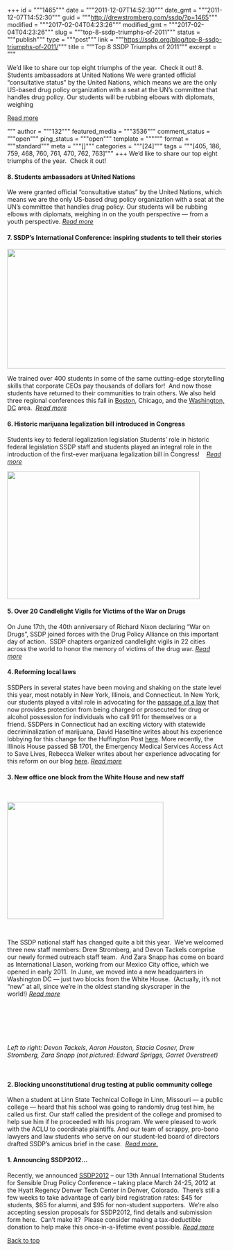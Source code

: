 +++
id = """1465"""
date = """2011-12-07T14:52:30"""
date_gmt = """2011-12-07T14:52:30"""
guid = """http://drewstromberg.com/ssdp/?p=1465"""
modified = """2017-02-04T04:23:26"""
modified_gmt = """2017-02-04T04:23:26"""
slug = """top-8-ssdp-triumphs-of-2011"""
status = """publish"""
type = """post"""
link = """https://ssdp.org/blog/top-8-ssdp-triumphs-of-2011/"""
title = """Top 8 SSDP Triumphs of 2011"""
excerpt = """<p>We&#8217;d like to share our top eight triumphs of the year.  Check it out! 8. Students ambassadors at United Nations We were granted official &#8220;consultative status&#8221; by the United Nations, which means we are the only US-based drug policy organization with a seat at the UN&#8217;s committee that handles drug policy. Our students will be rubbing elbows with diplomats, weighing</p>
<div class="h10"></div>
<p><a class="more-link2 flat" href="https://ssdp.org/blog/top-8-ssdp-triumphs-of-2011/">Read more</a></p>
"""
author = """132"""
featured_media = """3536"""
comment_status = """open"""
ping_status = """open"""
template = """"""
format = """standard"""
meta = """[]"""
categories = """[24]"""
tags = """[405, 186, 759, 468, 760, 761, 470, 762, 763]"""
+++
We&#8217;d like to share our top eight triumphs of the year.  Check it out!

<h4>8. Students ambassadors at United Nations</h4>

We were granted official &#8220;consultative status&#8221; by the United Nations, which means we are the only US-based drug policy organization with a seat at the UN&#8217;s committee that handles drug policy. Our students will be rubbing elbows with diplomats, weighing in on the youth perspective — from a youth perspective. <em><a href="http://ssdp.org/news/blog/ssdp-seeks-united-nations-status">Read more</a></em>

<h4>7. SSDP&#8217;s International Conference: inspiring students to tell their stories</h4>

<img src="http://ssdp.org/assets/images/blog/2011/December/2011-conf-emailbanner.jpg" alt="" width="555" height="276" />



We trained over 400 students in some of the same cutting-edge storytelling skills that corporate CEOs pay thousands of dollars for!  And now those students have returned to their communities to train others. We also held three regional conferences this fall in <a href="http://ssdp.org/news/blog/boston-university-hosts-2011-northeast-regional-conference">Boston</a>, Chicago, and the <a href="http://ssdp.org/news/blog/mid-atlantic-conference-huge-success">Washington, DC</a> area.  <a href="http://ssdp.org/news/blog/conference-comments"><em>Read more</em></a>

<h4>6. Historic marijuana legalization bill introduced in Congress</h4>

Students key to federal legalization legislation Students&#8217; role in historic federal legislation SSDP staff and students played an integral role in the introduction of the first-ever marijuana legalization bill in Congress!    <a href="http://ssdp.org/news/blog/action-alert-end-the-war-on-marijuana"><em>Read more</em></a>



<img class="alignright" src="http://ssdp.org/assets/images/blog/2011/December/black-and-white-nmdw-sign.jpg" alt="" width="444" height="295" />

<h4>5. Over 20 Candlelight Vigils for Victims of the War on Drugs</h4>

On June 17th, the 40th anniversary of Richard Nixon declaring “War on Drugs”, SSDP joined forces with the Drug Policy Alliance on this important day of action.  SSDP chapters organized candlelight vigils in 22 cities across the world to honor the memory of victims of the drug war. <a href="http://ssdp.org/news/blog/40years-candlelight-vigils"><em>Read more</em></a>

<h4>4. Reforming local laws</h4>

SSDPers in several states have been moving and shaking on the state level this year, most notably in New York, Illinois, and Connecticut. In New York, our students played a vital role in advocating for the <a href="http://ssdp.org/news/blog/new-york-state-overdose-prevention-bill-becomes-law">passage of a law</a> that now provides protection from being charged or prosecuted for drug or alcohol possession for individuals who call 911 for themselves or a friend. SSDPers in Connecticut had an exciting victory with statewide decriminalization of marijuana, David Haseltine writes about his experience lobbying for this change for the Huffington Post <a href="http://www.huffingtonpost.com/david-haseltine/post_2102_b_874366.html%20">here</a>. More recently, the Illinois House passed SB 1701, the Emergency Medical Services Access Act to Save Lives, Rebecca Welker writes about her experience advocating for this reform on our blog <a href="http://ssdp.org/news/blog/illinois-house-passes-life-saving-overdose-prevention-bill">here</a>. <a href="http://ssdp.org/blog"><em>Read more</em></a>

<h4>3. New office one block from the White House and new staff</h4>

&nbsp;



<img class="alignleft" src="http://ssdp.org/assets/images/blog/2011/December/ssdp-staff-december-2011.jpg" alt="" width="360" height="270" />



&nbsp;



The SSDP national staff has changed quite a bit this year.  We’ve welcomed three new staff members: Drew Stromberg, and Devon Tackels comprise our newly formed outreach staff team.  And Zara Snapp has come on board as International Liason, working from our Mexico City office, which we opened in early 2011.  In June, we moved into a new headquarters in Washington DC &#8212; just two blocks from the White House.  (Actually, it&#8217;s not &#8220;new&#8221; at all, since we&#8217;re in the oldest standing skyscraper in the world!) <a href="http://ssdp.org/news/blog/announcing-our-new-outreach-team"><em>Read more</em></a>



&nbsp;



&nbsp;



&nbsp;



<em>Left to right: Devon Tackels, Aaron Houston, Stacia Cosner, Drew Stromberg, Zara Snapp (not pictured: Edward Spriggs, Garret Overstreet)</em>



&nbsp;

<h4>2. Blocking unconstitutional drug testing at public community college</h4>

When a student at Linn State Technical College in Linn, Missouri — a public college — heard that his school was going to randomly drug test him, he called us first. Our staff called the president of the college and promised to help sue him if he proceeded with his program. We were pleased to work with the ACLU to coordinate plaintiffs. And our team of scrappy, pro-bono lawyers and law students who serve on our student-led board of directors drafted SSDP’s amicus brief in the case.  <a href="http://ssdp.org/news/blog/linn-state-technical-college"><em>Read more.</em></a>

<h4>1. Announcing SSDP2012&#8230;</h4>

Recently, we announced <a href="http://ssdp.org/conference">SSDP2012</a> &#8211; our 13th Annual International Students for Sensible Drug Policy Conference &#8211; taking place March 24-25, 2012 at the Hyatt Regency Denver Tech Center in Denver, Colorado.  There’s still a few weeks to take advantage of early bird registration rates: $45 for students, $65 for alumni, and $95 for non-student supporters.  We’re also accepting session proposals for SSDP2012, find details and submission form here.  Can’t make it?  Please consider making a tax-deductible donation to help make this once-in-a-lifetime event possible. <a href="http://ssdp.org/conference"><em>Read more</em></a>



<a title="Back to Top" href="http://ssdp.org/news/blog/top-8-ssdp-triumphs-of-2011#top">Back to top</a>
